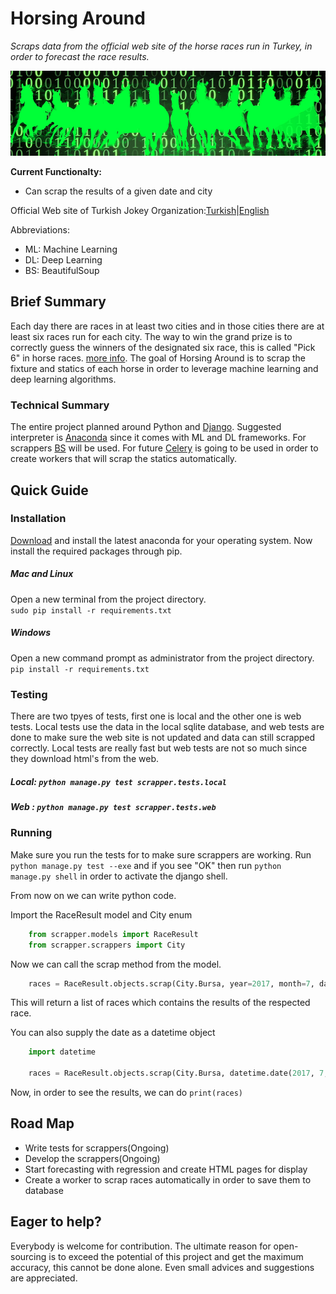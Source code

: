 # Horsing Around
*Scraps data from the official web site of the horse races run in Turkey, in order to forecast the race results.*

![alt text][banner]

**Current Functionalty:**
* Can scrap the results of a given date and city

Official Web site of Turkish Jokey Organization:[Turkish](http://www.tjk.org/)|[English](http://www.tjk.org/EN/YarisSever/YarisSever/Index)

Abbreviations:
* ML: Machine Learning
* DL: Deep Learning
* BS: BeautifulSoup

## Brief Summary
Each day there are races in at least two cities and in those cities there are at least six races run for each city. 
The way to win the grand prize is to correctly guess the winners of the designated six race, this is called "Pick 6" in horse races. [more info](https://en.wikipedia.org/wiki/Pick_6_(horse_racing)). The goal of Horsing Around is to scrap the fixture and statics of each horse in order to leverage machine learning and deep learning algorithms. 

### Technical Summary
The entire project planned around Python and [Django](https://www.djangoproject.com). Suggested interpreter is [Anaconda](https://www.anaconda.com) since it comes with ML and DL frameworks. For scrappers [BS](https://www.crummy.com/software/BeautifulSoup/bs4/doc/) will be used. For future [Celery](http://www.celeryproject.org/) is going to be used in order to create workers that will scrap the statics automatically.

## Quick Guide

### Installation
[Download](https://www.anaconda.com/download/#download) and install the latest anaconda for your operating system. Now install the required packages through pip.
##### Mac and Linux
Open a new terminal from the project directory.  
`sudo pip install -r requirements.txt`

##### Windows
Open a new command prompt as administrator from the project directory.  
`pip install -r requirements.txt`

### Testing
There are two tpyes of tests, first one is local and the other one is web tests. Local tests use the data in the local sqlite database, and web tests are done to make sure the web site is not updated and data can still scrapped correctly. Local tests are really fast but web tests are not so much since they download html's from the web.

##### Local: `python manage.py test scrapper.tests.local` 
##### Web  : `python manage.py test scrapper.tests.web` 

### Running
Make sure you run the tests for to make sure scrappers are working. Run `python manage.py test --exe` and if you see "OK" 
then run `python manage.py shell` in order to activate the django shell. 

From now on we can write python code.

Import the RaceResult model and City enum
```python
    from scrapper.models import RaceResult
    from scrapper.scrappers import City
```
Now we can call the scrap method from the model. 
```python
    races = RaceResult.objects.scrap(City.Bursa, year=2017, month=7, day=3)
```
This will return a list of races which contains the results of the respected race. 

You can also supply the date as a datetime object
```python
    import datetime
    
    races = RaceResult.objects.scrap(City.Bursa, datetime.date(2017, 7, 3)) 
```

Now, in order to see the results, we can do `print(races)`

## Road Map
* Write tests for scrappers(Ongoing)
* Develop the scrappers(Ongoing)
* Start forecasting with regression and create HTML pages for display
* Create a worker to scrap races automatically in order to save them to database 


## Eager to help?
Everybody is welcome for contribution. The ultimate reason for open-sourcing is to exceed the potential of this 
project and get the maximum accuracy, this cannot be done alone. Even small advices and suggestions are appreciated.


[banner]: github/banner.jpg "Horsing Around Banner"
